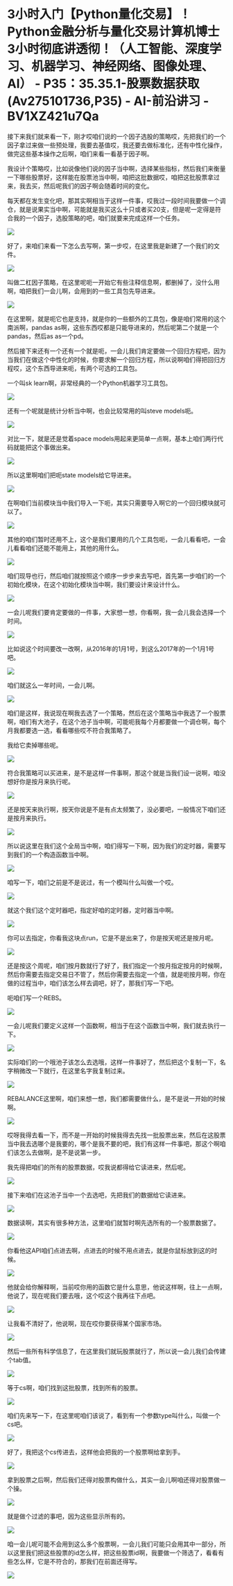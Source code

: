 # 3小时入门【Python量化交易】！Python金融分析与量化交易计算机博士3小时彻底讲透彻！（人工智能、深度学习、机器学习、神经网络、图像处理、AI） - P35：35.35.1-股票数据获取(Av275101736,P35) - AI-前沿讲习 - BV1XZ421u7Qa

接下来我们就来看一下，刚才哎咱们说的一个因子选股的策略哎，先把我们的一个因子拿过来做一些预处理，我要去基值哎，我还要去做标准化，还有中性化操作，做完这些基本操作之后啊，咱们来看一看基于因子啊。

我设计个策略哎，比如说像他们说的因子当中啊，选择某些指标，然后我们来衡量一下哪些股票好，这样能在股票池当中啊，咱把这批数据哎，咱把这批股票拿过来，我去买，然后呢我们的因子啊会随着时间的变化。

每天都在发生变化吧，那其实啊相当于这样一件事，哎我过一段时间我要做一个调仓，就是说果实当中啊，可能就是我买这么十只或者买20支，但是呢一定得是符合我的一个因子，选股策略的吧，咱们就要来完成这样一个任务。



![](img/06194506c3e04a6057b0245196cd6a5e_1.png)

好了，来咱们来看一下怎么去写啊，第一步哎，在这里我是新建了一个我们的文件。

![](img/06194506c3e04a6057b0245196cd6a5e_3.png)

叫做二杠因子策略，在这里呢呃一开始它有些注释信息啊，都删掉了，没什么用啊，咱把我们一会儿啊，会用到的一些工具包先导进来。



![](img/06194506c3e04a6057b0245196cd6a5e_5.png)

在这里啊，就是呃它也是支持，就是你的一些额外的工具包，像是咱们常用的这个南派啊，pandas as啊，这些东西哎都是只能导进来的，然后呢第二个就是一个pandas，然后as as一个pd。

然后接下来还有一个还有一个就是呃，一会儿我们肯定要做一个回归方程吧，因为当我们在做这个中性化的时候，你要求解一个回归方程，所以说啊咱们得把回归方程哎，这个东西导进来呃，有两个可选的工具包。

一个叫sk learn啊，非常经典的一个Python机器学习工具包。

![](img/06194506c3e04a6057b0245196cd6a5e_7.png)

还有一个呢就是统计分析当中啊，也会比较常用的叫steve models呃。

![](img/06194506c3e04a6057b0245196cd6a5e_9.png)

对比一下，就是还是觉着space models用起来更简单一点啊，基本上咱们两行代码就能把这个事做出来。



![](img/06194506c3e04a6057b0245196cd6a5e_11.png)

所以这里啊咱们把呃state models给它导进来。

![](img/06194506c3e04a6057b0245196cd6a5e_13.png)

在啊咱们当前模块当中我们导入一下呃，其实只需要导入啊它的一个回归模块就可以了。

![](img/06194506c3e04a6057b0245196cd6a5e_15.png)

其他的咱们暂时还用不上，这个是我们要用的几个工具包呃，一会儿看看吧，一会儿看看咱们还能不能用上，其他的用什么。



![](img/06194506c3e04a6057b0245196cd6a5e_17.png)

咱们现导也行，然后咱们就按照这个顺序一步步来去写吧，首先第一步咱们的一个初始化模块，在这个初始化模块当中啊，我们要设计来设计什么。



![](img/06194506c3e04a6057b0245196cd6a5e_19.png)

一会儿呢我们要肯定要做的一件事，大家想一想，你看啊，我一会儿我会选择一个时间。

![](img/06194506c3e04a6057b0245196cd6a5e_21.png)

比如说这个时间要改一改啊，从2016年的1月1号，到这么2017年的一个1月1号吧。

![](img/06194506c3e04a6057b0245196cd6a5e_23.png)

咱们就这么一年时间，一会儿啊。

![](img/06194506c3e04a6057b0245196cd6a5e_25.png)

咱们是这样，我说现在啊我去选了一个策略，然后在这个策略当中我选了一个股票啊，咱们有大池子，在这个池子当中啊，可能呃我每个月都要做一个调仓啊，每个月我都要选一选，看看哪些哎不符合我策略了。

我给它卖掉哪些呢。

![](img/06194506c3e04a6057b0245196cd6a5e_27.png)

符合我策略可以买进来，是不是这样一件事啊，那这个就是当我们设一说啊，咱没想好你是按月来执行呢。

![](img/06194506c3e04a6057b0245196cd6a5e_29.png)

还是按天来执行啊，按天你说是不是有点太频繁了，没必要吧，一般情况下咱们还是按月来执行。

![](img/06194506c3e04a6057b0245196cd6a5e_31.png)

所以说这里在我们这个全局当中啊，咱们得写一下啊，因为我们的定时器，需要写到我们的一个构造函数当中啊。

![](img/06194506c3e04a6057b0245196cd6a5e_33.png)

咱写一下，咱们之前是不是说过，有一个模叫什么叫做一个哎。

![](img/06194506c3e04a6057b0245196cd6a5e_35.png)

就这个我们这个定时器吧，指定好咱的定时器，定时器当中啊。

![](img/06194506c3e04a6057b0245196cd6a5e_37.png)

你可以去指定，你看我这块点run，它是不是出来了，你是按天呢还是按月呢。

![](img/06194506c3e04a6057b0245196cd6a5e_39.png)

还是按这个周呢，咱们按月数就行了好了，我们指定一个按月指定按月的时候啊，然后你需要去指定交易日不管了，然后你需要去指定一个值，就是呃按月啊，你在做的过程当中，咱们该怎么样去调吧，好了，那我们写一下吧。

呃咱们写一个REBS。

![](img/06194506c3e04a6057b0245196cd6a5e_41.png)

一会儿呢我们要定义这样一个函数啊，相当于在这个函数当中啊，我们就去执行一下。

![](img/06194506c3e04a6057b0245196cd6a5e_43.png)

实际咱们的一个哦池子该怎么去选哦，这样一件事好了，然后把这个复制一下，名字稍微改一下就行，在这里名字我复制过来。



![](img/06194506c3e04a6057b0245196cd6a5e_45.png)

REBALANCE这里啊，咱们来想一想，我们都需要做什么，是不是说一开始的时候啊。

![](img/06194506c3e04a6057b0245196cd6a5e_47.png)

哎呀我得去看一下，而不是一开始的时候我得去先找一批股票出来，然后在这股票当中我去选哪个是我要的，哪个是我不要的吧，我们有这样一件事吧，那这个啊咱们该怎么去做啊，是不是说第一步。

我先得把咱们的所有的股票数据，哎我说都得给它读进来，然后呢。

![](img/06194506c3e04a6057b0245196cd6a5e_49.png)

接下来咱们在这池子当中一个去选吧，先把我们的数据给它读进来。

![](img/06194506c3e04a6057b0245196cd6a5e_51.png)

数据读啊，其实有很多种方法，这里咱们就暂时啊先选所有的一个股票数据了。

![](img/06194506c3e04a6057b0245196cd6a5e_53.png)

你看他这API咱们点进去啊，点进去的时候不用点进去，就是你鼠标放到这的时候。

![](img/06194506c3e04a6057b0245196cd6a5e_55.png)

他就会给你解释啊，当前哎你用的函数它是什么意思，他说这样啊，往上一点啊，他说了，现在呢我们要去哦，这个哎这个我再往下点吧。



![](img/06194506c3e04a6057b0245196cd6a5e_57.png)

让我看不清好了，他说啊，现在哎你要获得某个国家市场。

![](img/06194506c3e04a6057b0245196cd6a5e_59.png)

然后一些所有科学信息了，在这里我们就玩股票就行了，所以说一会儿我们会传建个tab值。

![](img/06194506c3e04a6057b0245196cd6a5e_61.png)

等于cs啊，咱们找到这批股票，找到所有的股票。

![](img/06194506c3e04a6057b0245196cd6a5e_63.png)

咱们先来写一下，在这里呢咱们该说了，看到有一个参数type叫什么，叫做一个cs吧。

![](img/06194506c3e04a6057b0245196cd6a5e_65.png)

好了，我把这个cs传进去，这样他会把我的一个股票啊给拿到手。

![](img/06194506c3e04a6057b0245196cd6a5e_67.png)

拿到股票之后啊，然后我们还得对股票构做什么，其实一会儿啊咱还得对股票做一个操。

![](img/06194506c3e04a6057b0245196cd6a5e_69.png)

就是做个过滤的事吧，因为这些显示所有的。

![](img/06194506c3e04a6057b0245196cd6a5e_71.png)

咱一会儿呢可能不会用到这么多个股票啊，一会儿我们可能只会用其中一部分，所以这里我们把这些股票的id怎么样，把这些股票id啊，我要做一个筛选了，看看有些怎么样，它是不符合的，那我们在前面还得写。



![](img/06194506c3e04a6057b0245196cd6a5e_73.png)